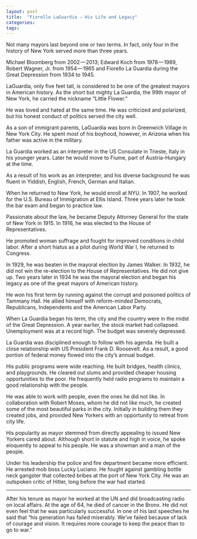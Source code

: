 ```yaml
---
layout: post
title:  "Fiorello LaGuardia — His Life and Legacy"
categories: 
tags: 
---
```


Not many mayors last beyond one or two terms. In fact, only four in the history of New York served more than three years.

Michael Bloomberg from 2002 — 2013; Edward Koch from 1978 — 1989, Robert Wagner, Jr. from 1954 — 1965 and Fiorello La Guardia during the Great Depression from 1934 to 1945.

LaGuardia, only five feet tall, is considered to be one of the greatest mayors in American history. As the short but mighty La Guardia, the 99th mayor of New York, he carried the nickname “Little Flower.”

He was loved and hated at the same time. He was criticized and polarized, but his honest conduct of politics served the city well.

As a son of immigrant parents, LaGuardia was born in Greenwich Village in New York City. He spent most of his boyhood, however, in Arizona when his father was active in the military.

La Guardia worked as an interpreter in the US Consulate in Trieste, Italy in his younger years. Later he would move to Fiume, part of Austria-Hungary at the time.

As a result of his work as an interpreter, and his diverse background he was fluent in Yiddish, English, French, German and Italian.

When he returned to New York, he would enroll at NYU. In 1907, he worked for the U.S. Bureau of Immigration at Ellis Island. Three years later he took the bar exam and began to practice law.

Passionate about the law, he became Deputy Attorney General for the state of New York in 1915. In 1916, he was elected to the House of Representatives.

He promoted woman suffrage and fought for improved conditions in child labor. After a short hiatus as a pilot during World War I, he returned to Congress.

In 1929, he was beaten in the mayoral election by James Walker. In 1932, he did not win the re-election to the House of Representatives. He did not give up. Two years later in 1934 he was the mayoral election and began his legacy as one of the great mayors of American history.

He won his first term by running against the corrupt and poisoned politics of Tammany Hall. He allied himself with reform-minded Democrats, Republicans, Independents and the American Labor Party.

When La Guardia began his term, the city and the country were in the midst of the Great Depression. A year earlier, the stock market had collapsed. Unemployment was at a record high. The budget was severely depressed.

La Guardia was disciplined enough to follow with his agenda. He built a close relationship with US President Frank D. Roosevelt. As a result, a good portion of federal money flowed into the city’s annual budget.

His public programs were wide reaching. He built bridges, health clinics, and playgrounds. He cleared out slums and provided cheaper housing opportunities to the poor. He frequently held radio programs to maintain a good relationship with the people.

He was able to work with people, even the ones he did not like. In collaboration with Robert Moses, whom he did not like much, he created some of the most beautiful parks in the city. Initially in building them they created jobs, and provided New Yorkers with an opportunity to retreat from city life.

His popularity as mayor stemmed from directly appealing to issued New Yorkers cared about. Although short in statute and high in voice, he spoke eloquently to appeal to his people. He was a showman and a man of the people.

Under his leadership the police and fire department became more efficient. He arrested mob boss Lucky Luciano. He fought against gambling bottle neck gangster that collected bribes at the port of New York City. He was an outspoken critic of Hitler, long before the war had started.

---

After his tenure as mayor he worked at the UN and did broadcasting radio on local affairs. At the age of 64, he died of cancer in the Bronx. He did not even feel that he was particularly successful. In one of his last speeches he said that “his generation has failed miserably. We’ve failed because of lack of courage and vision. It requires more courage to keep the peace than to go to war.”
